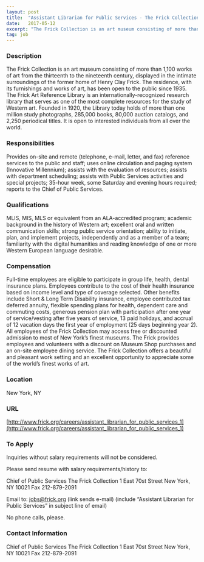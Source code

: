 ```yaml
---
layout: post
title:  "Assistant Librarian for Public Services - The Frick Collection"
date:   2017-05-12
excerpt: "The Frick Collection is an art museum consisting of more than 1,100 works of art from the thirteenth to the nineteenth century, displayed in the intimate surroundings of the former home of Henry Clay Frick. The residence, with its furnishings and works of art, has been open to the public..."
tag: job
---
```


### Description   

The Frick Collection is an art museum consisting of more than 1,100 works of art from the thirteenth to the nineteenth century, displayed in the intimate surroundings of the former home of Henry Clay Frick. The residence, with its furnishings and works of art, has been open to the public since 1935. The Frick Art Reference Library is an internationally-recognized research library that serves as one of the most complete resources for the study of Western art. Founded in 1920, the Library today holds of more than one million study photographs, 285,000 books, 80,000 auction catalogs, and 2,250 periodical titles. It is open to interested individuals from all over the world.


### Responsibilities   

Provides on-site and remote (telephone, e-mail, letter, and fax) reference services to the public and staff; uses online circulation and paging system (Innovative Millennium); assists with the evaluation of resources; assists with department scheduling; assists with Public Services activities and special projects; 35-hour week, some Saturday and evening hours required; reports to the Chief of Public Services.


### Qualifications   

MLIS, MIS, MLS or equivalent from an ALA-accredited program; academic background in the history of Western art; excellent oral and written communication skills; strong public service orientation; ability to initiate, plan, and implement projects, independently and as a member of a team; familiarity with the digital humanities and reading knowledge of one or more Western European language desirable.


### Compensation   

Full-time employees are eligible to participate in group life, health, dental insurance plans. Employees contribute to the cost of their health insurance based on income level and type of coverage selected. Other benefits include Short & Long Term Disability insurance, employee contributed tax deferred annuity, flexible spending plans for health, dependent care and commuting costs, generous pension plan with participation after one year of service/vesting after five years of service, 13 paid holidays, and accrual of 12 vacation days the first year of employment (25 days beginning year 2). All employees of the Frick Collection may access free or discounted admission to most of New York’s finest museums. The Frick provides employees and volunteers with a discount on Museum Shop purchases and an on-site employee dining service. The Frick Collection offers a beautiful and pleasant work setting and an excellent opportunity to appreciate some of the world’s finest works of art.


### Location   

New York, NY


### URL   

[http://www.frick.org/careers/assistant_librarian_for_public_services_1](http://www.frick.org/careers/assistant_librarian_for_public_services_1)

### To Apply   

Inquiries without salary requirements will not be considered. 

Please send resume with salary requirements/history to:

Chief of Public Services
The Frick Collection
1 East 70st Street
New York, NY 10021
Fax 212-879-2091

Email to: jobs@frick.org (link sends e-mail) (include “Assistant Librarian for Public Services” in subject line of email)

No phone calls, please.




### Contact Information   

Chief of Public Services
The Frick Collection
1 East 70st Street
New York, NY 10021
Fax 212-879-2091

